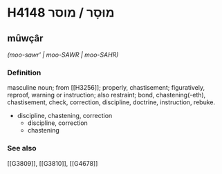 # H4148 מוּסָר / מוסר

## mûwçâr

_(moo-sawr' | moo-SAWR | moo-SAHR)_

### Definition

masculine noun; from [[H3256]]; properly, chastisement; figuratively, reproof, warning or instruction; also restraint; bond, chastening(-eth), chastisement, check, correction, discipline, doctrine, instruction, rebuke.

- discipline, chastening, correction
    - discipline, correction
    - chastening
### See also

[[G3809]], [[G3810]], [[G4678]]

